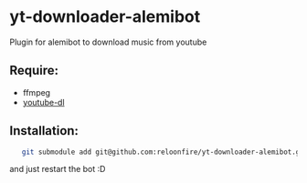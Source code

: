 # yt-downloader-alemibot
Plugin for alemibot to download music from youtube

## Require:
  - ffmpeg
  - [youtube-dl](https://github.com/ytdl-org/youtube-dl)

## Installation:
  ```bash
     git submodule add git@github.com:reloonfire/yt-downloader-alemibot.git plugins/
  ```
  and just restart the bot :D
  
